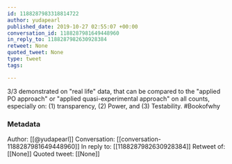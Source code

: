 ```yaml
---
id: 1188287983318814722
author: yudapearl
published_date: 2019-10-27 02:55:07 +00:00
conversation_id: 1188287981649448960
in_reply_to: 1188287982630928384
retweet: None
quoted_tweet: None
type: tweet
tags:

---
```


3/3 demonstrated on "real life" data, that can be compared to the "applied PO approach" or "applied quasi-experimental approach" on all counts, especially on: (1) transparency, (2) Power, and (3) Testability. #Bookofwhy

### Metadata

Author: [[@yudapearl]]
Conversation: [[conversation-1188287981649448960]]
In reply to: [[1188287982630928384]]
Retweet of: [[None]]
Quoted tweet: [[None]]
